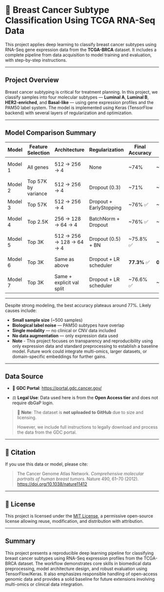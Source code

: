 # 🧬 Breast Cancer Subtype Classification Using TCGA RNA-Seq Data

This project applies deep learning to classify breast cancer subtypes using RNA-Seq gene expression data from the **TCGA-BRCA** dataset. It includes a complete pipeline from data acquisition to model training and evaluation, with step-by-step instructions.

---

## Project Overview

Breast cancer subtyping is critical for treatment planning. In this project, we classify samples into four molecular subtypes — **Luminal A**, **Luminal B**, **HER2-enriched**, and **Basal-like** — using gene expression profiles and the PAM50 label system. The model is implemented using Keras (TensorFlow backend) with several layers of regularization and optimization.

---

## Model Comparison Summary

| Model     | Feature Selection     | Architecture              | Regularization             | Final Accuracy | Final Loss | Notes                                 |
|-----------|-----------------------|----------------------------|-----------------------------|----------------|-------------|----------------------------------------|
| Model 1   | All genes             | 512 → 256 → 4             | None                        | ~74%           | ~2.79       | Simple baseline model                  |
| Model 2   | Top 57K by variance   | 512 → 256 → 4             | Dropout (0.3)               | ~71%           | ~0.87       | Mild regularization added              |
| Model 3   | Top 57K               | 512 → 256 → 4             | Dropout + EarlyStopping     | ~76% ✅        | ~1.51       | Best early-stage model                 |
| Model 4   | Top 2.5K              | 256 → 128 → 64 → 4        | BatchNorm + Dropout         | ~76% ✅        | ~1.02       | Well-regularized, compact              |
| Model 5   | Top 3K                | 512 → 256 → 128 → 64 → 4  | Dropout (0.5) + BN          | ~75.8% ✅      | ~0.9262     | Very consistent                        |
| Model 6   | Top 3K                | Same as above             | Dropout + LR scheduler      | **77.3%** ✅ | **0.8981**  | Best performance overall               |
| Model 7   | Top 3K                | Same + explicit val split | Dropout + LR scheduler      | ~76.6% ✅      | ~0.8688     | Very stable and generalizable         |

---

Despite strong modeling, the best accuracy plateaus around 77%. Likely causes include:

- **Small sample size** (~500 samples)
- **Biological label noise** — PAM50 subtypes have overlap
- **Single modality** — no clinical or CNV data included
- **No data augmentation** — only expression data used
- **Note** - This project focuses on transparency and reproducibility using only expression data and standard preprocessing to establish a baseline model. Future work could integrate multi-omics, larger datasets, or domain-specific embeddings for further gains.

---

## Data Source

- 🔗 **GDC Portal**: https://portal.gdc.cancer.gov/

- ⚖️ **Legal Use**: Data used here is from the **Open Access tier** and does not require dbGaP login.

> 🚫 **Note**: The dataset is **not uploaded to GitHub** due to size and licensing.
>
> However, we include full instructions to legally download and process the data from the GDC portal.

---

## 🧾 Citation

If you use this data or model, please cite:

> The Cancer Genome Atlas Network. *Comprehensive molecular portraits of human breast tumors*. Nature 490, 61–70 (2012). https://doi.org/10.1038/nature11412

---

## 📄 License

This project is licensed under the [MIT License](LICENSE), a permissive open-source license allowing reuse, modification, and distribution with attribution.



---

## Summary

This project presents a reproducible deep learning pipeline for classifying breast cancer subtypes using RNA-Seq expression profiles from the TCGA-BRCA dataset. 
The workflow demonstrates core skills in biomedical data preprocessing, model architecture design, and robust evaluation using TensorFlow/Keras. It also emphasizes responsible handling of open-access genomic data and provides a solid baseline for future extensions involving multi-omics or clinical data integration.

